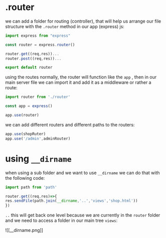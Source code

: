 # .router

we can add a folder for routing (controller), that will help us arrange our file structure with the `.router` method in our app (express) js:

```js
import express from "express"

const router = express.router()

router.get((req,res))...
router.post((req,res))...

export default router
```

using the routes normally, the router will function like the `app` , then in our main server file we can import it and add it as a middleware  or rather a route:

```js
import router from './router'

const app = express()

app.use(router)
```

we can add different routers and different paths to the routers:

```js
app.use(shopRuter)
app.use('/admin',adminRouter)
```

# using `__dirname`

when using a sub folder and we want to use `__dirname` we can do that with the following code:

```js
import path from 'path'

router.get((req,res)=>{
res.sendFile(path.join(__dirname,'..','views','shop.html'))
})
```

`..` this will get back one level because we are currently in the `router` folder and we need to access a folder in our main tree `views`:

![[__dirname.png]]